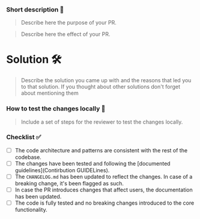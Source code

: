### Short description 📝

> Describe here the purpose of your PR.

> Describe here the effect of your PR.

# Solution 🛠
> Describe the solution you came up with and the reasons that led you to that solution. If you thought about other solutions don't forget about mentioning them

### How to test the changes locally 🧐

> Include a set of steps for the reviewer to test the changes locally.

### Checklist ✅

* [ ] The code architecture and patterns are consistent with the rest of the codebase.
* [ ] The changes have been tested and following the [documented guidelines](Contirbution GUIDELines).
* [ ] The `CHANGELOG.md` has been updated to reflect the changes. In case of a breaking change, it's been flagged as such.
* [ ] In case the PR introduces changes that affect users, the documentation has been updated.
* [ ] The code is fully tested and no breaking changes introduced to the core functionality.
